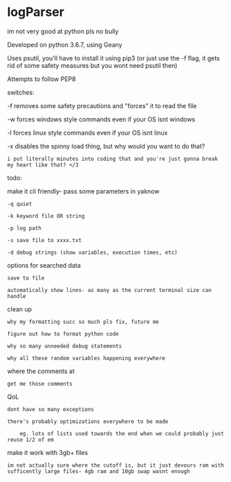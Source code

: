 # logParser
im not very good at python pls no bully

Developed on python 3.6.7, using Geany

Uses psutil, you'll have to install it using pip3 (or just use the -f flag, it gets rid of some safety measures but you wont need psutil then)

Attempts to follow PEP8

switches:

-f removes some safety precautions and "forces" it to read the file

-w forces windows style commands even if your OS isnt windows

-l forces linux style commands even if your OS isnt linux

-x disables the spinny load thing, but why would you want to do that?

	i put literally minutes into coding that and you're just gonna break my heart like that? </3




todo:

make it cli friendly- pass some parameters in yaknow

	-q quiet
	
	-k keyword file OR string
	
	-p log path
	
	-s save file to xxxx.txt
	
	-d debug strings (show variables, execution times, etc)

	
options for searched data

	save to file

	automatically show lines- as many as the current terminal size can handle
	
	
clean up

	why my formatting succ so much pls fix, future me
	
	figure out how to format python code
	
	why so many unneeded debug statements
	
	why all these random variables happening everywhere
	
	
where the comments at

	get me those comments
	
	
QoL

	dont have so many exceptions
	
	there's probably optimizations everywhere to be made
	
		eg. lots of lists used towards the end when we could probably just reuse 1/2 of em


make it work with 3gb+ files
	
	im not actually sure where the cutoff is, but it just devours ram with sufficently large files- 4gb ram and 10gb swap wasnt enough
